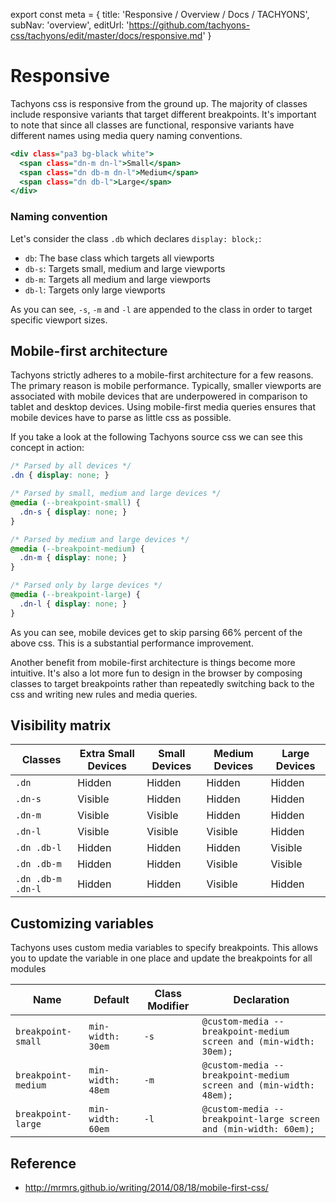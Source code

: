 export const meta = {
  title: 'Responsive / Overview / Docs / TACHYONS',
  subNav: 'overview',
  editUrl: 'https://github.com/tachyons-css/tachyons/edit/master/docs/responsive.md'
}

# Responsive

Tachyons css is responsive from the ground up.
The majority of classes include responsive variants that target different breakpoints.
It's important to note that since all classes are functional, responsive variants have different names using media query naming conventions.

```.html
<div class="pa3 bg-black white">
  <span class="dn-m dn-l">Small</span>
  <span class="dn db-m dn-l">Medium</span>
  <span class="dn db-l">Large</span>
</div>
```

### Naming convention

Let's consider the class `.db` which declares `display: block;`:

- `db`: The base class which targets all viewports
- `db-s`: Targets small, medium and large viewports
- `db-m`: Targets all medium and large viewports
- `db-l`: Targets only large viewports

As you can see, `-s`, `-m` and `-l` are appended to the class in order to target specific viewport sizes.

## Mobile-first architecture

Tachyons strictly adheres to a mobile-first architecture for a few reasons.
The primary reason is mobile performance.
Typically, smaller viewports are associated with mobile devices that are underpowered in comparison to tablet and desktop devices.
Using mobile-first media queries ensures that mobile devices have to parse as little css as possible.

If you take a look at the following Tachyons source css we can see this concept in action:

```css
/* Parsed by all devices */
.dn { display: none; }

/* Parsed by small, medium and large devices */
@media (--breakpoint-small) {
  .dn-s { display: none; }
}

/* Parsed by medium and large devices */
@media (--breakpoint-medium) {
  .dn-m { display: none; }
}

/* Parsed only by large devices */
@media (--breakpoint-large) {
  .dn-l { display: none; }
}
```

As you can see, mobile devices get to skip parsing 66% percent of the above css.
This is a substantial performance improvement.

Another benefit from mobile-first architecture is things become more intuitive.
It's also a lot more fun to design in the browser by composing classes to target breakpoints rather than repeatedly switching back to the css and writing new rules and media queries.

## Visibility matrix

Classes | Extra Small Devices | Small Devices | Medium Devices | Large Devices
------- | ----------- | ------------- | -------------- | -------------
`.dn` | Hidden | Hidden | Hidden | Hidden
`.dn-s` | Visible | Hidden | Hidden | Hidden
`.dn-m` | Visible | Visible | Hidden | Hidden
`.dn-l` | Visible | Visible | Visible | Hidden
`.dn .db-l` | Hidden | Hidden | Hidden | Visible
`.dn .db-m` | Hidden | Hidden | Visible | Visible
`.dn .db-m .dn-l` | Hidden | Hidden | Visible | Hidden

## Customizing variables

Tachyons uses custom media variables to specify breakpoints.
This allows you to update the variable in one place and update the breakpoints for all modules

Name | Default | Class Modifier | Declaration
---- | ------- | -------------- | -----------
`breakpoint-small` | `min-width: 30em` | `-s` | `@custom-media --breakpoint-medium screen and (min-width: 30em);`
`breakpoint-medium` | `min-width: 48em` | `-m` | `@custom-media --breakpoint-medium screen and (min-width: 48em);`
`breakpoint-large` | `min-width: 60em` | `-l` | `@custom-media --breakpoint-large screen and (min-width: 60em);`

## Reference

- http://mrmrs.github.io/writing/2014/08/18/mobile-first-css/
